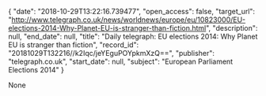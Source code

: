 {
  "date": "2018-10-29T13:22:16.739477", 
  "open_access": false, 
  "target_url": "http://www.telegraph.co.uk/news/worldnews/europe/eu/10823000/EU-elections-2014-Why-Planet-EU-is-stranger-than-fiction.html", 
  "description": null, 
  "end_date": null, 
  "title": "Daily telegraph: EU elections 2014: Why Planet EU is stranger than fiction", 
  "record_id": "20181029T132216//k2Iqc/jeYEguPOYpkmXzQ==", 
  "publisher": "telegraph.co.uk", 
  "start_date": null, 
  "subject": "European Parliament Elections 2014"
}

None